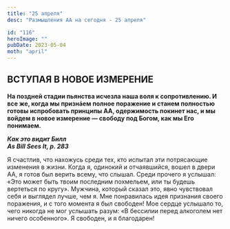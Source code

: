 ```yaml
---
title: "25 апреля"
desc: "Размышления АА на сегодня - 25 апреля"

id: "116"
heroImage: ""
pubDate: 2023-05-04
moth: "april"
---
```


## ВСТУПАЯ В НОВОЕ ИЗМЕРЕНИЕ

**На поздней стадии пьянства исчезла наша воля к сопротивлению. И все же,
когда мы признáем полное поражение и станем полностью готовы испробовать
принципы АА, одержимость покинет нас, и мы войдем в новое измерение — свободу
под Богом, как мы Его понимаем.**

**_Как это видит Билл  
As Bill Sees It, p. 283_**

Я счастлив, что нахожусь среди тех, кто испытал эти потрясающие изменения в
жизни. Когда я, одинокий и отчаявшийся, вошел в двери АА, я готов был верить
всему, что слышал. Среди прочего я услышал: «Это может быть твоим последним
похмельем, или ты будешь вертеться по кругу». Мужчина, который сказал это,
явно чувствовал себя и выглядел лучше, чем я. Мне понравилась идея признания
своего поражения, и с того момента я был свободен! Мое сердце услышало то,
чего никогда не мог услышать разум: «В бессилии перед алкоголем нет ничего
особенного». Я свободен, и я благодарен!
